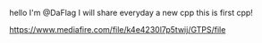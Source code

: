 hello I'm @DaFlag I will share everyday a new cpp this is first cpp!

https://www.mediafire.com/file/k4e4230l7p5twij/GTPS/file
